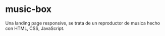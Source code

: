 # music-box
Una landing page responsive, se trata de un reproductor de musica hecho con HTML, CSS, JavaScript.
